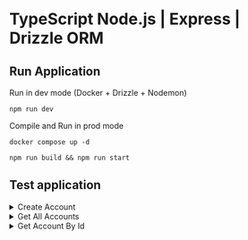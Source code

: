 # TypeScript Node.js | Express | Drizzle ORM

## Run Application

Run in dev mode (Docker + Drizzle + Nodemon)
```shell
npm run dev
```

Compile and Run in prod mode
```shell
docker compose up -d
```
```shell
npm run build && npm run start
```



## Test application

<details>
    <summary>Create Account</summary>

```shell
curl --location 'http://localhost:8080/accounts' \
--header 'Content-Type: application/json' \
--data-raw '{
    "email": "mike@mail.com",
    "firstName": "Mike",
    "lastName": "Brown"
}'
```
</details>

<details>
    <summary>Get All Accounts</summary>

```shell
curl --location 'http://localhost:8080/accounts'
```
</details>

<details>
    <summary>Get Account By Id</summary>

```shell
curl --location 'http://localhost:8080/accounts/1'
```
</details>
